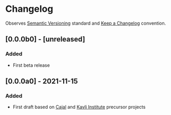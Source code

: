 # Changelog

Observes [Semantic Versioning](https://semver.org/spec/v2.0.0.html) standard and [Keep a Changelog](https://keepachangelog.com/en/1.0.0/) convention.


## [0.0.0b0] - [unreleased]
### Added
+ First beta release

## [0.0.0a0] - 2021-11-15
### Added
+ First draft based on [Cajal](https://github.com/cajal/pipeline) and [Kavli Institute](https://github.com/kavli-ntnu/dj-docs) precursor projects
